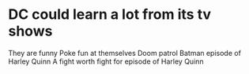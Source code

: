 # DC could learn a lot from its tv shows
They are funny
Poke fun at themselves
Doom patrol
Batman episode of Harley Quinn
A fight worth fight for episode of Harley Quinn 
